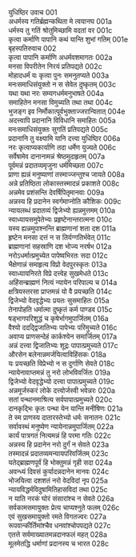 युधिष्ठिर उवाच	001  
अधर्मस्य गतिर्ब्रह्मन्कथिता मे त्वयानघ	001a  
धर्मस्य तु गतिं श्रोतुमिच्छामि वदतां वर	001c  
कृत्वा कर्माणि पापानि कथं यान्ति शुभां गतिम्	001e  
बृहस्पतिरुवाच	002  
कृत्वा पापानि कर्माणि अधर्मवशमागतः	002a  
मनसा विपरीतेन निरयं प्रतिपद्यते	002c  
मोहादधर्मं यः कृत्वा पुनः समनुतप्यते	003a  
मनःसमाधिसंयुक्तो न स सेवेत दुष्कृतम्	003c  
यथा यथा नरः सम्यगधर्ममनुभाषते	004a  
समाहितेन मनसा विमुच्यति तथा तथा	004c  
भुजङ्ग इव निर्मोकात्पूर्वभुक्ताज्जरान्वितात्	004e  
अदत्त्वापि प्रदानानि विविधानि समाहितः	005a  
मनःसमाधिसंयुक्तः सुगतिं प्रतिपद्यते	005c  
प्रदानानि तु वक्ष्यामि यानि दत्त्वा युधिष्ठिर	006a  
नरः कृत्वाप्यकार्याणि तदा धर्मेण युज्यते	006c  
सर्वेषामेव दानानामन्नं श्रेष्ठमुदाहृतम्	007a  
पूर्वमन्नं प्रदातव्यमृजुना धर्ममिच्छता	007c  
प्राणा ह्यन्नं मनुष्याणां तस्माज्जन्तुश्च जायते	008a  
अन्ने प्रतिष्ठिता लोकास्तस्मादन्नं प्रकाशते	008c  
अन्नमेव प्रशंसन्ति देवर्षिपितृमानवाः	009a  
अन्नस्य हि प्रदानेन स्वर्गमाप्नोति कौशिकः	009c  
न्यायलब्धं प्रदातव्यं द्विजेभ्यो ह्यन्नमुत्तमम्	010a  
स्वाध्यायसमुपेतेभ्यः प्रहृष्टेनान्तरात्मना	010c  
यस्य ह्यन्नमुपाश्नन्ति ब्राह्मणानां शता दश	011a  
हृष्टेन मनसा दत्तं न स तिर्यग्गतिर्भवेत्	011c  
ब्राह्मणानां सहस्राणि दश भोज्य नरर्षभ	012a  
नरोऽधर्मात्प्रमुच्येत पापेष्वभिरतः सदा	012c  
भैक्षेणान्नं समाहृत्य विप्रो वेदपुरस्कृतः	013a  
स्वाध्यायनिरते विप्रे दत्त्वेह सुखमेधते	013c  
अहिंसन्ब्राह्मणं नित्यं न्यायेन परिपाल्य च	014a  
क्षत्रियस्तरसा प्राप्तमन्नं यो वै प्रयच्छति	014c  
द्विजेभ्यो वेदवृद्धेभ्यः प्रयतः सुसमाहितः	015a  
तेनापोहति धर्मात्मा दुष्कृतं कर्म पाण्डव	015c  
षड्भागपरिशुद्धं च कृषेर्भागमुपार्जितम्	016a  
वैश्यो ददद्द्विजातिभ्यः पापेभ्यः परिमुच्यते	016c  
अवाप्य प्राणसन्देहं कार्कश्येन समार्जितम्	017a  
अन्नं दत्त्वा द्विजातिभ्यः शूद्रः पापात्प्रमुच्यते	017c  
औरसेन बलेनान्नमर्जयित्वाविहिंसकः	018a  
यः प्रयच्छति विप्रेभ्यो न स दुर्गाणि सेवते	018c  
न्यायेनावाप्तमन्नं तु नरो लोभविवर्जितः	019a  
द्विजेभ्यो वेदवृद्धेभ्यो दत्त्वा पापात्प्रमुच्यते	019c  
अन्नमूर्जस्करं लोके दत्त्वोर्जस्वी भवेन्नरः	020a  
सतां पन्थानमाश्रित्य सर्वपापात्प्रमुच्यते	020c  
दानकृद्भिः कृतः पन्था येन यान्ति मनीषिणः	021a  
ते स्म प्राणस्य दातारस्तेभ्यो धर्मः सनातनः	021c  
सर्वावस्थं मनुष्येण न्यायेनान्नमुपार्जितम्	022a  
कार्यं पात्रगतं नित्यमन्नं हि परमा गतिः	022c  
अन्नस्य हि प्रदानेन नरो दुर्गं न सेवते	023a  
तस्मादन्नं प्रदातव्यमन्यायपरिवर्जितम्	023c  
यतेद्ब्राह्मणपूर्वं हि भोक्तुमन्नं गृही सदा	024a  
अवन्ध्यं दिवसं कुर्यादन्नदानेन मानवः	024c  
भोजयित्वा दशशतं नरो वेदविदां नृप	025a  
न्यायविद्धर्मविदुषामितिहासविदां तथा	025c  
न याति नरकं घोरं संसारांश्च न सेवते	026a  
सर्वकामसमायुक्तः प्रेत्य चाप्यश्नुते फलम्	026c  
एवं सुखसमायुक्तो रमते विगतज्वरः	027a  
रूपवान्कीर्तिमांश्चैव धनवांश्चोपपद्यते	027c  
एतत्ते सर्वमाख्यातमन्नदानफलं महत्	028a  
मूलमेतद्धि धर्माणां प्रदानस्य च भारत	028c  
